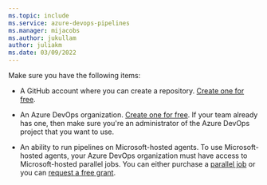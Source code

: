 ```yaml
---
ms.topic: include
ms.service: azure-devops-pipelines
ms.manager: mijacobs
ms.author: jukullam
author: juliakm
ms.date: 03/09/2022
---
```


Make sure you have the following items:

* A GitHub account where you can create a repository. [Create one for free](https://github.com).

* An Azure DevOps organization. [Create one for free](../get-started/pipelines-sign-up.md). 
  If your team already has one, then make sure you're an administrator of the Azure DevOps project that you want to use.

* An ability to run pipelines on Microsoft-hosted agents. To use Microsoft-hosted agents, your Azure DevOps organization must have access to Microsoft-hosted parallel jobs. You can either purchase a [parallel job](../licensing/concurrent-jobs.md) or you can [request a free grant](../troubleshooting/troubleshooting.md#check-for-available-parallel-jobs). 



